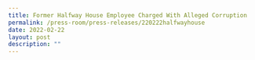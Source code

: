 ```yaml
---
title: Former Halfway House Employee Charged With Alleged Corruption
permalink: /press-room/press-releases/220222halfwayhouse
date: 2022-02-22
layout: post
description: ""
---
```

